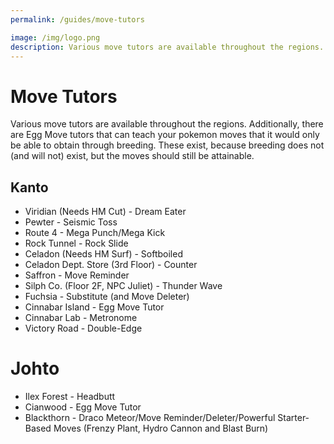 ```yaml
---
permalink: /guides/move-tutors

image: /img/logo.png
description: Various move tutors are available throughout the regions. Additionally, there are Egg Move tutors that can teach your pokemon moves that it would only be able to obtain through breeding. These exist, because breeding does not (and will not) exist, but the moves should still be attainable.
---
```


# Move Tutors

Various move tutors are available throughout the regions. Additionally, there are Egg Move tutors that can teach your pokemon moves that it would only be able to obtain through breeding. These exist, because breeding does not (and will not) exist, but the moves should still be attainable.

## Kanto

* Viridian (Needs HM Cut) - Dream Eater
* Pewter - Seismic Toss
* Route 4 - Mega Punch/Mega Kick
* Rock Tunnel - Rock Slide
* Celadon (Needs HM Surf) - Softboiled
* Celadon Dept. Store (3rd Floor) - Counter
* Saffron - Move Reminder
* Silph Co. (Floor 2F, NPC Juliet) - Thunder Wave
* Fuchsia - Substitute (and Move Deleter)
* Cinnabar Island - Egg Move Tutor
* Cinnabar Lab - Metronome
* Victory Road - Double-Edge

# Johto

* Ilex Forest - Headbutt
* Cianwood - Egg Move Tutor
* Blackthorn - Draco Meteor/Move Reminder/Deleter/Powerful Starter-Based Moves (Frenzy Plant, Hydro Cannon and Blast Burn)
